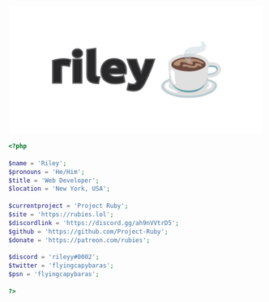 <p align="center">
  <img src="https://github.com/flyingcapybaras/flyingcapybaras/raw/main/mybanner.png" width="500" height="250" />
</p>

```php
<?php

$name = 'Riley';
$pronouns = 'He/Him';
$title = 'Web Developer';
$location = 'New York, USA';

$currentproject = 'Project Ruby';
$site = 'https://rubies.lol';
$discordlink = 'https://discord.gg/ah9nVVtrD5';
$github = 'https://github.com/Project-Ruby';
$donate = 'https://patreon.com/rubies';

$discord = 'rileyy#0002';
$twitter = 'flyingcapybaras';
$psn = 'flyingcapybaras';

?>
```
